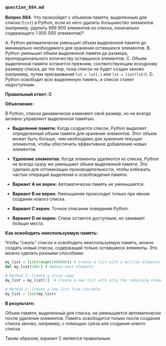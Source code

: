### `question_884.md`

**Вопрос 884.** Что произойдет с объемом памяти, выделенным для списка (`list`) в Python, если из него удалить *большинство* элементов (например, удалить 999 900 элементов из списка, изначально содержащего 1 000 000 элементов)?

A. Python автоматически уменьшит объем выделенной памяти до минимально необходимого для хранения оставшихся элементов.
B. Python уменьшит объем выделенной памяти до размера, пропорционального количеству оставшихся элементов.
C. Объем выделенной памяти останется прежним, соответствующим исходному размеру списка, до тех пор, пока список не будет создан заново (например, путем присваивания `lst = lst[:]` или `lst = list(lst)`).
D. Python освободит всю выделенную память, и список станет недоступным.

**Правильный ответ: C**

**Объяснение:**

В Python, списки динамически изменяют свой размер, но не всегда активно управляют выделенной памятью.

*   **Выделение памяти:** Когда создается список, Python выделяет определенный объем памяти для хранения элементов. Этот объем может быть больше, чем необходимо для хранения текущих элементов, чтобы обеспечить эффективное добавление новых элементов.
*   **Удаление элементов:** Когда элементы удаляются из списка, Python не всегда сразу же уменьшает объем выделенной памяти. Это сделано для оптимизации производительности, чтобы избежать частых операций выделения и освобождения памяти.

*   **Вариант A не верен:**  Автоматически память не уменьшается.
*   **Вариант B не верен:** Уменьшение происходит только при явном создании нового списка.
*   **Вариант C верен:** Точное описание поведения Python.
*   **Вариант D не верен:** Спиок остается доступным, но занимает больше места.

**Как освободить неиспользуемую память:**

Чтобы "сжать" список и освободить неиспользуемую память, можно создать новый список, содержащий только оставшиеся элементы. Это можно сделать разными способами:

```python
my_list = list(range(1000000)) # Create a list with 1 million elements
del my_list[100:] # Remove most elements

# Method 1: Create a slice copy
my_list = my_list[:]  # Create a new list with only the remaining elements

# Method 2: Create a new list from iterable
my_list = list(my_list)
```
**В результате:**

Объем памяти, выделенный для списка, не уменьшается автоматически после удаления элементов. Память освободится только после создания списка заново, например, с помощью среза или создания нового списка.

Таким образом, вариант C является правильным.
